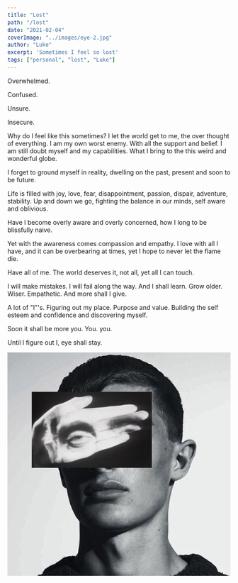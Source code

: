 ```yaml
---
title: "Lost"
path: "/lost"
date: "2021-02-04"
coverImage: "../images/eye-2.jpg"
author: "Luke"
excerpt: 'Sometimes I feel so lost'
tags: ["personal", "lost", "Luke"]
---
```


Overwhelmed.

Confused.

Unsure.

Insecure.

Why do I feel like this sometimes? I let the world get to me, the over thought of everything.
I am my own worst enemy. With all the support and belief. I am still doubt myself and my capabilities. What I bring to the this weird and wonderful globe.

I forget to ground myself in reality, dwelling on the past, present and soon to be future.

Life is filled with joy, love, fear, disappointment, passion, dispair, adventure, stability.
Up and down we go, fighting the balance in our minds, self aware and oblivious.

Have I become overly aware and overly concerned, how I long to be blissfully naive.

Yet with the awareness comes compassion and empathy. I love with all I have, and it can be overbearing at times, yet I hope to never let the flame die.

Have all of me. The world deserves it, not all, yet all I can touch.

I will make mistakes. I will fail along the way. And I shall learn. Grow older. Wiser. Empathetic. And more shall I give.

A lot of "I"'s. Figuring out my place. Purpose and value.
Building the self esteem and confidence and discovering myself.

Soon it shall be more you. You. you.

Until I figure out I, eye shall stay.

![her](../images/eye-2.jpg)